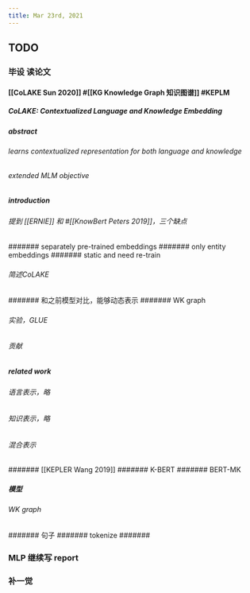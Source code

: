 ```yaml
---
title: Mar 23rd, 2021
---
```


## TODO
### 毕设 读论文
#### [[CoLAKE Sun 2020]] #[[KG Knowledge Graph 知识图谱]] #KEPLM
##### CoLAKE: Contextualized Language and Knowledge Embedding
##### abstract
###### learns contextualized representation for both language and knowledge
###### extended MLM objective
##### introduction
###### 提到 [[ERNIE]] 和 #[[KnowBert Peters 2019]]，三个缺点
####### separately pre-trained embeddings
####### only entity embeddings
####### static and need re-train
###### 简述CoLAKE
####### 和之前模型对比，能够动态表示
####### WK graph
###### 实验，GLUE
###### 贡献
##### related work
###### 语言表示，略
###### 知识表示，略
###### 混合表示
####### [[KEPLER Wang 2019]]
####### K-BERT
####### BERT-MK
##### 模型
###### WK graph
####### 句子
####### tokenize
#######
### MLP 继续写 report
### 补一觉

